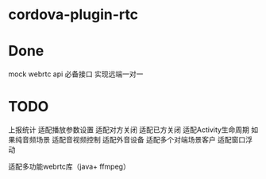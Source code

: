 # cordova-plugin-rtc

# Done

mock webrtc api 必备接口
实现远端一对一

# TODO

上报统计
适配播放参数设置
适配对方关闭
适配已方关闭
适配Activity生命周期
如果纯音频场景
适配音视频控制
适配外音设备
适配多个对端场景客户
适配窗口浮动

适配多功能webrtc库（java+ ffmpeg）
